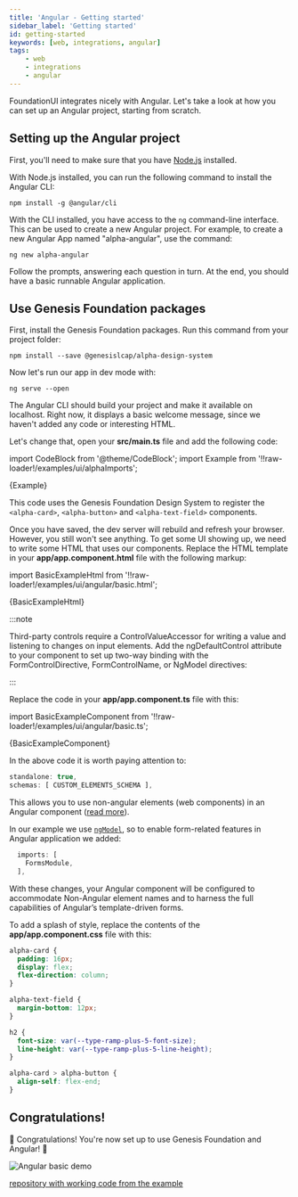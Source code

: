```yaml
---
title: 'Angular - Getting started'
sidebar_label: 'Getting started'
id: getting-started
keywords: [web, integrations, angular]
tags:
    - web
    - integrations
    - angular
---
```


FoundationUI integrates nicely with Angular. Let's take a look at how you can set up an Angular project, starting from scratch.

## Setting up the Angular project

First, you'll need to make sure that you have [Node.js](https://nodejs.org/) installed. 

With Node.js installed, you can run the following command to install the Angular CLI:

```shell
npm install -g @angular/cli
```

With the CLI installed, you have access to the `ng` command-line interface. This can be used to create a new Angular project. For example, to create a new Angular App named "alpha-angular", use the command:

```shell
ng new alpha-angular
```

Follow the prompts, answering each question in turn. At the end, you should have a basic runnable Angular application.

## Use Genesis Foundation packages

First, install the Genesis Foundation packages. Run this command from your project folder:

```shell
npm install --save @genesislcap/alpha-design-system
```
Now let's run our app in dev mode with:
```shell
ng serve --open
```
The Angular CLI should build your project and make it available on localhost. Right now, it displays a basic welcome message, since we haven't added any code or interesting HTML.

Let's change that, open your **src/main.ts** file and add the following code:

import CodeBlock from '@theme/CodeBlock';
import Example from '!!raw-loader!/examples/ui/alphaImports';

<CodeBlock className="language-ts">{Example}</CodeBlock>

This code uses the Genesis Foundation Design System to register the `<alpha-card>`, `<alpha-button>` and `<alpha-text-field>` components.

Once you have saved, the dev server will rebuild and refresh your browser. However, you still won't see anything. To get some UI showing up, we need to write some HTML that uses our components. Replace the HTML template in your **app/app.component.html** file with the following markup:

import BasicExampleHtml from '!!raw-loader!/examples/ui/angular/basic.html';

<CodeBlock className="language-html">{BasicExampleHtml}</CodeBlock>

:::note

Third-party controls require a ControlValueAccessor for writing a value and listening to changes on input elements. Add the ngDefaultControl attribute to your component to set up two-way binding with the FormControlDirective, FormControlName, or NgModel directives:

:::

Replace the code in your **app/app.component.ts** file with this:

import BasicExampleComponent from '!!raw-loader!/examples/ui/angular/basic.ts';

<CodeBlock className="language-ts">{BasicExampleComponent}</CodeBlock>

In the above code it is worth paying attention to:

```ts
standalone: true,
schemas: [ CUSTOM_ELEMENTS_SCHEMA ],
```
This allows you to use non-angular elements (web components) in an Angular component ([read more](https://angular.io/api/core/CUSTOM_ELEMENTS_SCHEMA)).

In our example we use [`ngModel`](https://angular.io/api/forms/NgModel#description), so to enable form-related features in Angular application we added:
```ts
  imports: [
    FormsModule,
  ],
```
With these changes, your Angular component will be configured to accommodate Non-Angular element names and to harness the full capabilities of Angular’s template-driven forms.

To add a splash of style, replace the contents of the **app/app.component.css** file with this:

```css
alpha-card {
  padding: 16px;
  display: flex;
  flex-direction: column;
}

alpha-text-field {
  margin-bottom: 12px;
}

h2 {
  font-size: var(--type-ramp-plus-5-font-size);
  line-height: var(--type-ramp-plus-5-line-height);
}

alpha-card > alpha-button {
  align-self: flex-end;
}
```
## Congratulations!

🎉 Congratulations! You're now set up to use Genesis Foundation and Angular! 🎉

![Angular basic demo](/integrations/angular/angular-basic-demo.gif)

[repository with working code from the example](https://github.com/genesiscommunitysuccess/integration-examples/tree/main/angular/alpha-angular)